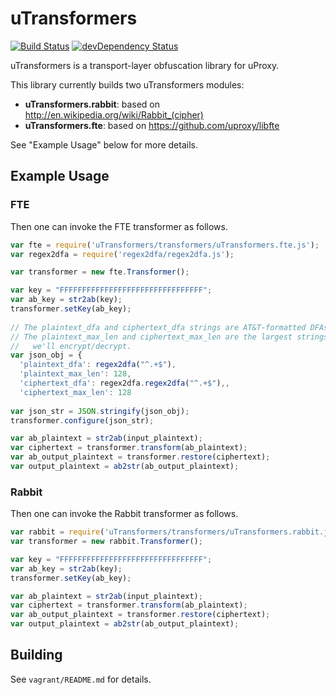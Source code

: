 uTransformers
=============

[![Build Status](https://travis-ci.org/uProxy/uTransformers.svg?branch=master)](https://travis-ci.org/uProxy/uTransformers) [![devDependency Status](https://david-dm.org/uProxy/uTransformers/dev-status.svg)](https://david-dm.org/uProxy/uTransformers#info=devDependencies)

uTransformers is a transport-layer obfuscation library for uProxy.

This library currently builds two uTransformers modules:

* **uTransformers.rabbit**: based on http://en.wikipedia.org/wiki/Rabbit_(cipher)
* **uTransformers.fte**: based on https://github.com/uproxy/libfte

See "Example Usage" below for more details.

Example Usage
-------------

### FTE

Then one can invoke the FTE transformer as follows.

```javascript
var fte = require('uTransformers/transformers/uTransformers.fte.js');
var regex2dfa = require('regex2dfa/regex2dfa.js');

var transformer = new fte.Transformer();

var key = "FFFFFFFFFFFFFFFFFFFFFFFFFFFFFFFF";
var ab_key = str2ab(key);
transformer.setKey(ab_key);
        
// The plaintext_dfa and ciphertext_dfa strings are AT&T-formatted DFAs.
// The plaintext_max_len and ciphertext_max_len are the largest strings
//   we'll encrypt/decrypt.
var json_obj = {
  'plaintext_dfa': regex2dfa("^.+$"),
  'plaintext_max_len': 128,
  'ciphertext_dfa': regex2dfa.regex2dfa("^.+$"),,
  'ciphertext_max_len': 128
        
var json_str = JSON.stringify(json_obj);
transformer.configure(json_str);

var ab_plaintext = str2ab(input_plaintext);
var ciphertext = transformer.transform(ab_plaintext);
var ab_output_plaintext = transformer.restore(ciphertext);
var output_plaintext = ab2str(ab_output_plaintext);
```

### Rabbit

Then one can invoke the Rabbit transformer as follows.

```javascript
var rabbit = require('uTransformers/transformers/uTransformers.rabbit.js');
var transformer = new rabbit.Transformer();

var key = "FFFFFFFFFFFFFFFFFFFFFFFFFFFFFFFF";
var ab_key = str2ab(key);
transformer.setKey(ab_key);

var ab_plaintext = str2ab(input_plaintext);
var ciphertext = transformer.transform(ab_plaintext);
var ab_output_plaintext = transformer.restore(ciphertext);
var output_plaintext = ab2str(ab_output_plaintext);
```

Building
--------

See ```vagrant/README.md``` for details.
